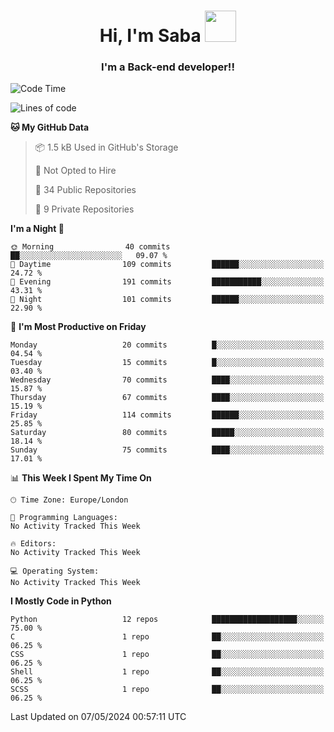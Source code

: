 <h1 align="center">Hi, I'm Saba <img src="https://media.giphy.com/media/EdB2g3VFDoKs57oe1w/giphy.gif" width="50"></h1>
<h3 align="center">I'm a Back-end developer!!</h3>

<!--START_SECTION:waka-->
![Code Time](http://img.shields.io/badge/Code%20Time-805%20hrs%207%20mins-blue)

![Lines of code](https://img.shields.io/badge/From%20Hello%20World%20I%27ve%20Written-72.0%20thousand%20lines%20of%20code-blue)

**🐱 My GitHub Data** 

> 📦 1.5 kB Used in GitHub's Storage 
 > 
> 🚫 Not Opted to Hire
 > 
> 📜 34 Public Repositories 
 > 
> 🔑 9 Private Repositories 
 > 
**I'm a Night 🦉** 

```text
🌞 Morning                40 commits          ██░░░░░░░░░░░░░░░░░░░░░░░   09.07 % 
🌆 Daytime                109 commits         ██████░░░░░░░░░░░░░░░░░░░   24.72 % 
🌃 Evening                191 commits         ███████████░░░░░░░░░░░░░░   43.31 % 
🌙 Night                  101 commits         ██████░░░░░░░░░░░░░░░░░░░   22.90 % 
```
📅 **I'm Most Productive on Friday** 

```text
Monday                   20 commits          █░░░░░░░░░░░░░░░░░░░░░░░░   04.54 % 
Tuesday                  15 commits          █░░░░░░░░░░░░░░░░░░░░░░░░   03.40 % 
Wednesday                70 commits          ████░░░░░░░░░░░░░░░░░░░░░   15.87 % 
Thursday                 67 commits          ████░░░░░░░░░░░░░░░░░░░░░   15.19 % 
Friday                   114 commits         ██████░░░░░░░░░░░░░░░░░░░   25.85 % 
Saturday                 80 commits          █████░░░░░░░░░░░░░░░░░░░░   18.14 % 
Sunday                   75 commits          ████░░░░░░░░░░░░░░░░░░░░░   17.01 % 
```


📊 **This Week I Spent My Time On** 

```text
🕑︎ Time Zone: Europe/London

💬 Programming Languages: 
No Activity Tracked This Week

🔥 Editors: 
No Activity Tracked This Week

💻 Operating System: 
No Activity Tracked This Week
```

**I Mostly Code in Python** 

```text
Python                   12 repos            ███████████████████░░░░░░   75.00 % 
C                        1 repo              ██░░░░░░░░░░░░░░░░░░░░░░░   06.25 % 
CSS                      1 repo              ██░░░░░░░░░░░░░░░░░░░░░░░   06.25 % 
Shell                    1 repo              ██░░░░░░░░░░░░░░░░░░░░░░░   06.25 % 
SCSS                     1 repo              ██░░░░░░░░░░░░░░░░░░░░░░░   06.25 % 
```




 Last Updated on 07/05/2024 00:57:11 UTC
<!--END_SECTION:waka-->
